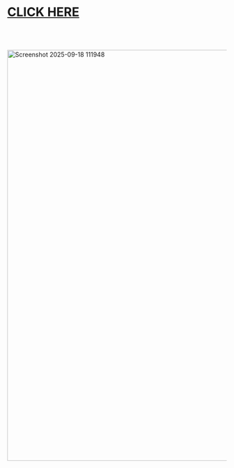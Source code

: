 <a href="https://ars2k03.github.io/ONE-Miniute-Timer/"><h1> CLICK HERE </h1></a>
<br>
<br>
<br>
<img width="1919" height="944" alt="Screenshot 2025-09-18 111948" src="https://github.com/user-attachments/assets/a8d6acf4-95a3-4e4c-81e8-d734785aa26c" />
